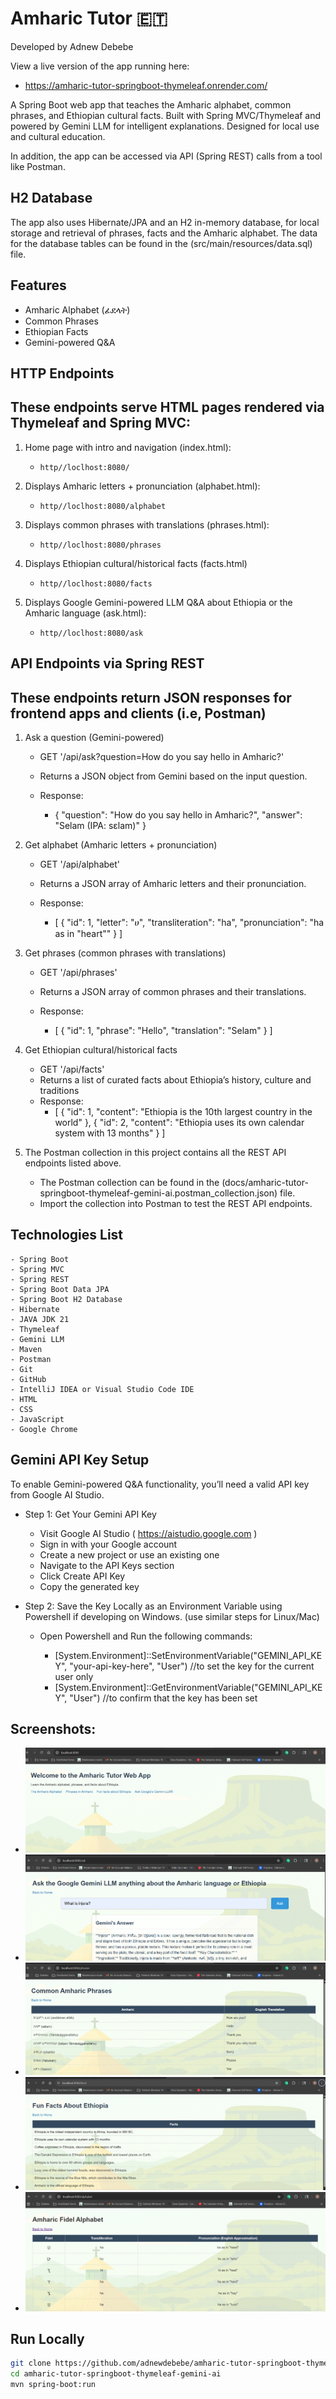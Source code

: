 # Amharic Tutor 🇪🇹

Developed by Adnew Debebe

View a live version of the app running here: 
- https://amharic-tutor-springboot-thymeleaf.onrender.com/


A Spring Boot web app that teaches the Amharic alphabet, common phrases, and Ethiopian cultural facts. 
Built with Spring MVC/Thymeleaf and powered by Gemini LLM for intelligent explanations. Designed for local use and cultural education.

In addition, the app can be accessed via API (Spring REST) calls from a tool like Postman.

## H2 Database
The app also uses Hibernate/JPA and an H2 in-memory database, for local storage and retrieval of phrases, facts and the Amharic alphabet. 
The data for the database tables can be found in the (src/main/resources/data.sql) file.

## Features
- Amharic Alphabet (ፊደላት)
- Common Phrases
- Ethiopian Facts
- Gemini-powered Q&A


## HTTP Endpoints 
## These endpoints serve HTML pages rendered via Thymeleaf and Spring MVC:

1) Home page with intro and navigation (index.html):
   - `http//loclhost:8080/` 

2) Displays Amharic letters + pronunciation (alphabet.html):
   - `http//loclhost:8080/alphabet` 

3) Displays common phrases with translations (phrases.html):
   - `http//loclhost:8080/phrases`

4) Displays Ethiopian cultural/historical facts (facts.html)
   - `http//loclhost:8080/facts`

5) Displays Google Gemini-powered LLM Q&A about Ethiopia or the Amharic language (ask.html):
   - `http//loclhost:8080/ask`

## API Endpoints via Spring REST
## These endpoints return JSON responses for frontend apps and clients (i.e, Postman)

1) Ask a question (Gemini-powered)

   - GET '/api/ask?question=How do you say hello in Amharic?'
   - Returns a JSON object from Gemini based on the input question.

   - Response:
     - {
           "question": "How do you say hello in Amharic?",
           "answer": "Selam (IPA: sɛlam)"
       }
     
2) Get alphabet (Amharic letters + pronunciation)

    - GET '/api/alphabet'
    - Returns a JSON array of Amharic letters and their pronunciation.
   
    - Response:
      - [
            {
                 "id": 1,
                 "letter": "ሀ",
                 "transliteration": "ha",
                 "pronunciation": "ha as in \"heart\""
            }
        ]

3) Get phrases (common phrases with translations)

    - GET '/api/phrases'
    - Returns a JSON array of common phrases and their translations.
   
    - Response:
      - [
            {
                 "id": 1,
                 "phrase": "Hello",
                 "translation": "Selam"
            }
        ]

4) Get Ethiopian cultural/historical facts

   - GET '/api/facts'
   - Returns a list of curated facts about Ethiopia’s history, culture and traditions
   - Response:
     - [
            {
                 "id": 1,
                 "content": "Ethiopia is the 10th largest country in the world"
            },
            {
                 "id": 2,
                 "content": "Ethiopia uses its own calendar system with 13 months"
            }
       ]

5) The Postman collection in this project contains all the REST API endpoints listed above.
   - The Postman collection can be found in the (docs/amharic-tutor-springboot-thymeleaf-gemini-ai.postman_collection.json) file. 
   - Import the collection into Postman to test the REST API endpoints.

## Technologies List
    - Spring Boot
    - Spring MVC
    - Spring REST
    - Spring Boot Data JPA
    - Spring Boot H2 Database
    - Hibernate
    - JAVA JDK 21
    - Thymeleaf
    - Gemini LLM
    - Maven
    - Postman
    - Git
    - GitHub
    - IntelliJ IDEA or Visual Studio Code IDE
    - HTML
    - CSS
    - JavaScript
    - Google Chrome


## Gemini API Key Setup

To enable Gemini-powered Q&A functionality, you’ll need a valid API key from Google AI Studio.
- Step 1: Get Your Gemini API Key
  - Visit Google AI Studio ( https://aistudio.google.com )
  - Sign in with your Google account
  - Create a new project or use an existing one
  - Navigate to the API Keys section
  - Click Create API Key
  - Copy the generated key

- Step 2: Save the Key Locally as an Environment Variable using Powershell if developing on Windows. (use similar steps for Linux/Mac)
  - Open Powershell and Run the following commands:

    - [System.Environment]::SetEnvironmentVariable("GEMINI_API_KEY", "your-api-key-here", "User") //to set the key for the current user only
    - [System.Environment]::GetEnvironmentVariable("GEMINI_API_KEY", "User") //to confirm that the key has been set


##  Screenshots:
   - ![Home page](https://github.com/adnewdebebe/amharic-tutor-springboot-thymeleaf-gemini-ai/blob/master/docs/screenshots/home.png)
   - ![Ask](https://github.com/adnewdebebe/amharic-tutor-springboot-thymeleaf-gemini-ai/blob/master/docs/screenshots/ask.png)
   - ![Phrases](https://github.com/adnewdebebe/amharic-tutor-springboot-thymeleaf-gemini-ai/blob/master/docs/screenshots/phrases.png)
   - ![Facts](https://github.com/adnewdebebe/amharic-tutor-springboot-thymeleaf-gemini-ai/blob/master/docs/screenshots/facts.png)
   - ![Alphabet](https://github.com/adnewdebebe/amharic-tutor-springboot-thymeleaf-gemini-ai/blob/master/docs/screenshots/alphabet.png)



## Run Locally

```bash
git clone https://github.com/adnewdebebe/amharic-tutor-springboot-thymeleaf-gemini-ai.git
cd amharic-tutor-springboot-thymeleaf-gemini-ai
mvn spring-boot:run




